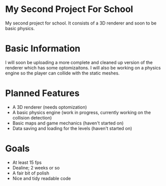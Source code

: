 # My Second Project For School
My second project for school. It consists of a 3D renderer and soon to be basic physics.

# Basic Information
I will soon be uploading a more complete and cleaned up version of the renderer which has some optomizaitons. I will also be working on a physics engine so the player can collide with the static meshes.

# Planned Features

- A 3D renderer (needs optomization)
- A basic physics engine (work in progress, currently working on the collision detection)
- Basic maps and game mechanics (haven't started on)
- Data saving and loading for the levels (haven't started on)

# Goals

- At least 15 fps
- Dealine; 2 weeks or so
- A fair bit of polish
- Nice and tidy readable code
